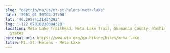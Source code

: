 ```yaml
---
slug: "daytrip/na/us/mt-st-helens-meta-lake"
date: '2001-01-30T04:37:00'
lat: '46.29574131434282'
lng: '-122.07810238094328'
location: Meta Lake Trailhead, Meta Lake Trail, Skamania County, Washington, United
  States
external_url: https://www.wta.org/go-hiking/hikes/meta-lake
title: Mt. St. Helens - Meta Lake
---
```



